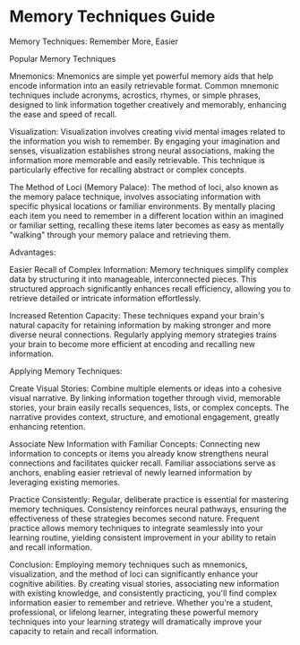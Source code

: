# Memory Techniques Guide

Memory Techniques: Remember More, Easier

Popular Memory Techniques

Mnemonics:
Mnemonics are simple yet powerful memory aids that help encode information into an easily retrievable format. Common mnemonic techniques include acronyms, acrostics, rhymes, or simple phrases, designed to link information together creatively and memorably, enhancing the ease and speed of recall.

Visualization:
Visualization involves creating vivid mental images related to the information you wish to remember. By engaging your imagination and senses, visualization establishes strong neural associations, making the information more memorable and easily retrievable. This technique is particularly effective for recalling abstract or complex concepts.

The Method of Loci (Memory Palace):
The method of loci, also known as the memory palace technique, involves associating information with specific physical locations or familiar environments. By mentally placing each item you need to remember in a different location within an imagined or familiar setting, recalling these items later becomes as easy as mentally "walking" through your memory palace and retrieving them.

Advantages:

Easier Recall of Complex Information:
Memory techniques simplify complex data by structuring it into manageable, interconnected pieces. This structured approach significantly enhances recall efficiency, allowing you to retrieve detailed or intricate information effortlessly.

Increased Retention Capacity:
These techniques expand your brain's natural capacity for retaining information by making stronger and more diverse neural connections. Regularly applying memory strategies trains your brain to become more efficient at encoding and recalling new information.

Applying Memory Techniques:

Create Visual Stories:
Combine multiple elements or ideas into a cohesive visual narrative. By linking information together through vivid, memorable stories, your brain easily recalls sequences, lists, or complex concepts. The narrative provides context, structure, and emotional engagement, greatly enhancing retention.

Associate New Information with Familiar Concepts:
Connecting new information to concepts or items you already know strengthens neural connections and facilitates quicker recall. Familiar associations serve as anchors, enabling easier retrieval of newly learned information by leveraging existing memories.

Practice Consistently:
Regular, deliberate practice is essential for mastering memory techniques. Consistency reinforces neural pathways, ensuring the effectiveness of these strategies becomes second nature. Frequent practice allows memory techniques to integrate seamlessly into your learning routine, yielding consistent improvement in your ability to retain and recall information.

Conclusion:
Employing memory techniques such as mnemonics, visualization, and the method of loci can significantly enhance your cognitive abilities. By creating visual stories, associating new information with existing knowledge, and consistently practicing, you'll find complex information easier to remember and retrieve. Whether you're a student, professional, or lifelong learner, integrating these powerful memory techniques into your learning strategy will dramatically improve your capacity to retain and recall information.